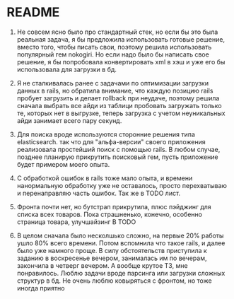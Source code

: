 # README

1) Не совсем ясно было про стандартный стек, но если бы это была реальная задача, я бы предложила использовать готовые решение, вместо того, чтобы писать свои, поэтому решила использовать популярный гем nokogiri. Но если надо было бы написать свое решение, я бы попробовала конвертировать xml в хэш и уже его бы использовала для загрузки в бд.

2) Я не сталкивалась ранее с задачами по оптимизации загрузки данных в rails, но обратила внимание, что каждую позицию rails пробует загрузить и делает rollback при неудаче, поэтому решила сначала выбрать все айди из таблици пробовать загружать только те, которых нет в выгрузке, теперь загрузка с учетом неуникальных айди занимает всего пару секунд.

3) Для поиска вроде используются сторонние решения типа elasticsearch. так что для "альфа-версии" своего приложения реализовала простейший поиск с помощью rails. В любом случае, позднее планирую прикрутить поисковый гем, пусть приложение будет примером моего опыта.

4) С обработкой ошибок в rails тоже мало опыта, и времени нанормальную обработку уже не оставалось, просто перехватываю и перенаправляю часть ошибок. Так же в TODO лист.

5) Фронта почти нет, но бутстрап прикрутила, плюс пэйджинг для списка всех товаров. Пока страшненько, конечно, особенно страница товара, улучшайзинг В TODO

6) В целом сначала было несколшько сложно, на первые 20% работы ушло 80% всего времени. Потом вспомнила что такое rails, и далее было уже намного проще. В силу обстоятельств приступила к заданию в воскресенье вечером, занималась им по вечерам, закончила в четверг вечером.  А вообще крутое ТЗ, мне понравилось. Люблю задачи вроде парсинга или загрузки сложных структур в бд. Не очень люблю ковыряться с фронтом, но тоже иногда приятно
